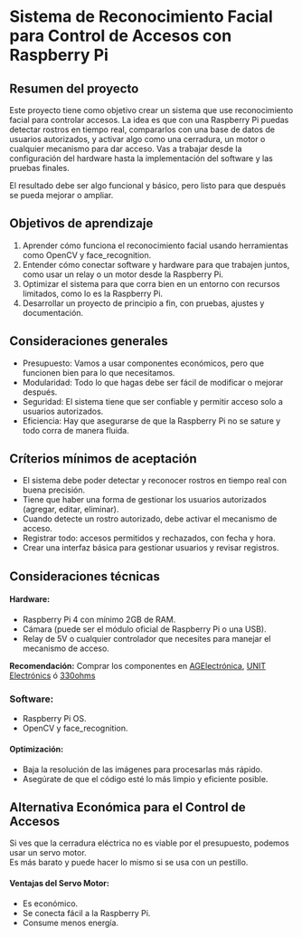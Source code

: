 # Sistema de Reconocimiento Facial para Control de Accesos con Raspberry Pi

## Resumen del proyecto

Este proyecto tiene como objetivo crear un sistema que use reconocimiento facial para controlar accesos. La idea es que con una Raspberry Pi puedas detectar rostros en tiempo real, compararlos con una base de datos de usuarios autorizados, y activar algo como una cerradura, un motor o cualquier mecanismo para dar acceso. Vas a trabajar desde la configuración del hardware hasta la implementación del software y las pruebas finales.  

El resultado debe ser algo funcional y básico, pero listo para que después se pueda mejorar o ampliar.

## Objetivos de aprendizaje 
1. Aprender cómo funciona el reconocimiento facial usando herramientas como OpenCV y face_recognition.
2. Entender cómo conectar software y hardware para que trabajen juntos, como usar un relay o un motor desde la Raspberry Pi.
3. Optimizar el sistema para que corra bien en un entorno con recursos limitados, como lo es la Raspberry Pi.
4. Desarrollar un proyecto de principio a fin, con pruebas, ajustes y documentación.

## Consideraciones generales

- Presupuesto: Vamos a usar componentes económicos, pero que funcionen bien para lo que necesitamos.
- Modularidad: Todo lo que hagas debe ser fácil de modificar o mejorar después.
- Seguridad: El sistema tiene que ser confiable y permitir acceso solo a usuarios autorizados.
- Eficiencia: Hay que asegurarse de que la Raspberry Pi no se sature y todo corra de manera fluida.

## Críterios mínimos de aceptación

- El sistema debe poder detectar y reconocer rostros en tiempo real con buena precisión.
- Tiene que haber una forma de gestionar los usuarios autorizados (agregar, editar, eliminar).
- Cuando detecte un rostro autorizado, debe activar el mecanismo de acceso.
- Registrar todo: accesos permitidos y rechazados, con fecha y hora.
- Crear una interfaz básica para gestionar usuarios y revisar registros.

## Consideraciones técnicas

#### Hardware:
- Raspberry Pi 4 con mínimo 2GB de RAM.
- Cámara (puede ser el módulo oficial de Raspberry Pi o una USB).
- Relay de 5V o cualquier controlador que necesites para manejar el mecanismo de acceso.

__Recomendación:__ Comprar los componentes en [AGElectrónica](https://www.agelectronica.com/?sc=general), [UNIT Electrónics](https://uelectronics.com/) ó  [330ohms](https://www.330ohms.com/)

### Software:
- Raspberry Pi OS.
- OpenCV y face_recognition.

#### Optimización:
- Baja la resolución de las imágenes para procesarlas más rápido.
- Asegúrate de que el código esté lo más limpio y eficiente posible.


## Alternativa Económica para el Control de Accesos
Si ves que la cerradura eléctrica no es viable por el presupuesto, podemos usar un servo motor.  
Es más barato y puede hacer lo mismo si se usa con un pestillo.

#### Ventajas del Servo Motor:

- Es económico.
- Se conecta fácil a la Raspberry Pi.
- Consume menos energía.
